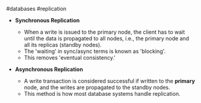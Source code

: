 #databases #replication 

* **Synchronous Replication**
	* When a write is issued to the primary node, the client has to wait until the data is propagated to all nodes, i.e., the primary node and all its replicas (standby nodes).
	* The 'waiting' in sync/async terms is known as 'blocking'.
	* This removes 'eventual consistency.'

* **Asynchronous Replication**
	* A write transaction is considered successful if written to the **primary** node, and the writes are propagated to the standby nodes.
	* This method is how most database systems handle replication.